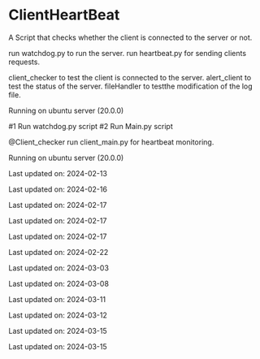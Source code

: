 # ClientHeartBeat


A Script that checks whether the client is connected to the server or not.

run watchdog.py to run the server.
run heartbeat.py for sending clients requests.

client_checker to test the client is connected to the server.
alert_client to test the status of the server.
fileHandler to testthe modification of the log file.


Running on ubuntu server (20.0.0)


#1 Run watchdog.py script
#2 Run Main.py script

@Client_checker run client_main.py for heartbeat monitoring.


Running on ubuntu server (20.0.0)


Last updated on: 2024-02-13

Last updated on: 2024-02-16

Last updated on: 2024-02-17

Last updated on: 2024-02-17

Last updated on: 2024-02-17

Last updated on: 2024-02-22

Last updated on: 2024-03-03

Last updated on: 2024-03-08

Last updated on: 2024-03-11

Last updated on: 2024-03-12

Last updated on: 2024-03-15

Last updated on: 2024-03-15